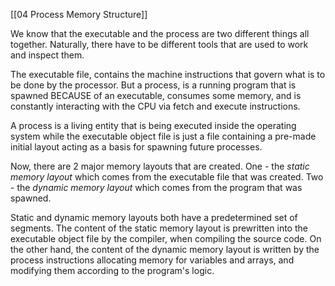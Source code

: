 [[04 Process Memory Structure]]

We know that the executable and the process are two different things all together. Naturally, there have to be different tools that are used to work and inspect them. 

The executable file, contains the machine instructions that govern what is to be done by the processor. But a process, is a running program that is spawned BECAUSE of an executable, consumes some memory, and is constantly interacting with the CPU via fetch and execute instructions. 

A process is a living entity that is being executed inside the operating system
while the executable object file is just a file containing a pre-made initial layout
acting as a basis for spawning future processes. 

Now, there are 2 major memory layouts that are created. One - the *static memory layout* which comes from the executable file that was created. Two - the *dynamic memory layout* which comes from the program that was spawned. 

Static and dynamic memory layouts both have a predetermined set of segments. The
content of the static memory layout is prewritten into the executable object file by
the compiler, when compiling the source code. On the other hand, the content of the
dynamic memory layout is written by the process instructions allocating memory
for variables and arrays, and modifying them according to the program's logic.